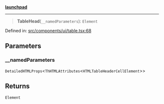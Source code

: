 [**launchpad**](index.md)

***

> **TableHead**(`__namedParameters`): `Element`

Defined in: [src/components/ui/table.tsx:68](https://github.com/victorbratov/launchpad/blob/6dd13cd77753e59ec2a031fc7279545899826925/src/components/ui/table.tsx#L68)

## Parameters

### \_\_namedParameters

`DetailedHTMLProps`\<`ThHTMLAttributes`\<`HTMLTableHeaderCellElement`\>\>

## Returns

`Element`
